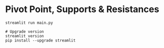 # Pivot Point, Supports & Resistances

```
streamlit run main.py

# Upgrade version
streamlit version
pip install --upgrade streamlit
```